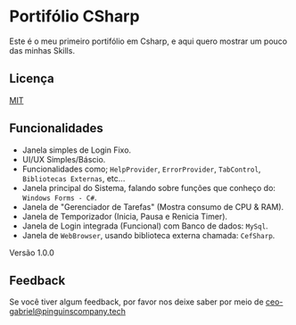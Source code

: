 
# Portifólio CSharp

Este é o meu primeiro portifólio em Csharp, e aqui quero mostrar um pouco das minhas Skills.

## Licença

[MIT](https://choosealicense.com/licenses/mit/)


## Funcionalidades

- Janela simples de Login Fixo.
- UI/UX Simples/Báscio.
- Funcionalidades como; `HelpProvider`, `ErrorProvider`, `TabControl`, `Bibliotecas Externas`, etc...
- Janela principal do Sistema, falando sobre funções que conheço do: `Windows Forms - C#`.
- Janela de "Gerenciador de Tarefas" (Mostra consumo de CPU & RAM).
- Janela de Temporizador (Inicia, Pausa e Renicia Timer).
- Janela de Login integrada (Funcional) com Banco de dados: `MySql`.
- Janela de `WebBrowser`, usando biblioteca externa chamada: `CefSharp`.

Versão 1.0.0
## Feedback

Se você tiver algum feedback, por favor nos deixe saber por meio de ceo-gabriel@pinguinscompany.tech

